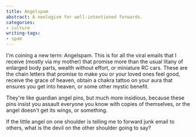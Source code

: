 ```yaml
---
title: Angelspam
abstract: A neologism for well-intentioned forwards.
categories:
- culture
writing-tags:
- spam
---
```


I'm coining a new term: Angelspam.  This is for all the viral emails that I receive (mostly via my mother) that promise more than the usual litany of enlarged body parts, wealth without effort, or miniature RC cars.  These are the chain letters that promise to make you or your loved ones feel good, receive the grace of heaven, obtain a chakra tattoo on your aura that ensures you get into heaven, or some other mystic benefit.

They're like guardian angel pins, but much more insidious, because these pins insist you assault everyone you know with copies of themselves, or the angel doesn't get its wings, or something.

If the little angel on one shoulder is telling me to forward junk email to others, what is the devil on the other shoulder going to say?
